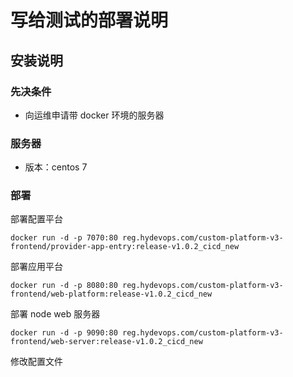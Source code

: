 # 写给测试的部署说明

## 安装说明

### 先决条件

- 向运维申请带 docker 环境的服务器

### 服务器

- 版本：centos 7

### 部署

部署配置平台

```shell
docker run -d -p 7070:80 reg.hydevops.com/custom-platform-v3-frontend/provider-app-entry:release-v1.0.2_cicd_new
```

部署应用平台

```shell
docker run -d -p 8080:80 reg.hydevops.com/custom-platform-v3-frontend/web-platform:release-v1.0.2_cicd_new
```

部署 node web 服务器

```shell
docker run -d -p 9090:80 reg.hydevops.com/custom-platform-v3-frontend/web-server:release-v1.0.2_cicd_new
```

修改配置文件
